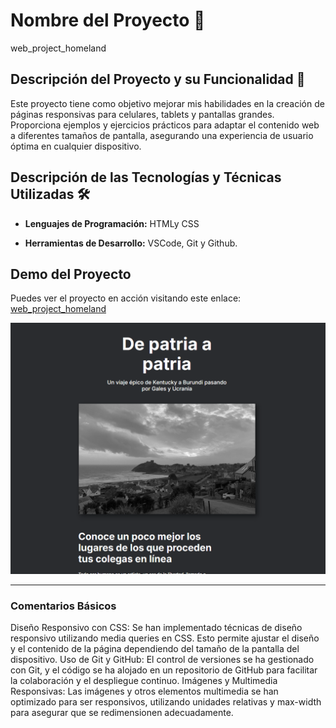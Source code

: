 # Nombre del Proyecto 📛

web_project_homeland

## Descripción del Proyecto y su Funcionalidad 📖

Este proyecto tiene como objetivo mejorar mis habilidades en la creación de páginas responsivas para celulares, tablets y pantallas grandes. Proporciona ejemplos y ejercicios prácticos para adaptar el contenido web a diferentes tamaños de pantalla, asegurando una experiencia de usuario óptima en cualquier dispositivo.

## Descripción de las Tecnologías y Técnicas Utilizadas 🛠️

- **Lenguajes de Programación:** HTMLy CSS

- **Herramientas de Desarrollo:** VSCode, Git y Github.

## Demo del Proyecto

Puedes ver el proyecto en acción visitando este enlace: [web_project_homeland](https://zinderellasnuff.github.io/web_project_homeland/)

![Vista previa del proyecto](./images/image.png)

---

### Comentarios Básicos

Diseño Responsivo con CSS: Se han implementado técnicas de diseño responsivo utilizando media queries en CSS. Esto permite ajustar el diseño y el contenido de la página dependiendo del tamaño de la pantalla del dispositivo.
Uso de Git y GitHub: El control de versiones se ha gestionado con Git, y el código se ha alojado en un repositorio de GitHub para facilitar la colaboración y el despliegue continuo.
Imágenes y Multimedia Responsivas: Las imágenes y otros elementos multimedia se han optimizado para ser responsivos, utilizando unidades relativas y max-width para asegurar que se redimensionen adecuadamente.
